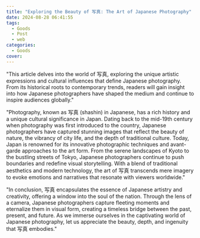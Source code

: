 ```yaml
---
title: "Exploring the Beauty of 写真: The Art of Japanese Photography"
date: 2024-08-28 06:41:55
tags:
  - Goods
  - Post
  - web
categories:
  - Goods
cover: 
---
```


"This article delves into the world of 写真, exploring the unique artistic expressions and cultural influences that define Japanese photography. From its historical roots to contemporary trends, readers will gain insight into how Japanese photographers have shaped the medium and continue to inspire audiences globally."

"Photography, known as 写真 (shashin) in Japanese, has a rich history and a unique cultural significance in Japan. Dating back to the mid-19th century when photography was first introduced to the country, Japanese photographers have captured stunning images that reflect the beauty of nature, the vibrancy of city life, and the depth of traditional culture. Today, Japan is renowned for its innovative photographic techniques and avant-garde approaches to the art form. From the serene landscapes of Kyoto to the bustling streets of Tokyo, Japanese photographers continue to push boundaries and redefine visual storytelling. With a blend of traditional aesthetics and modern technology, the art of 写真 transcends mere imagery to evoke emotions and narratives that resonate with viewers worldwide."

"In conclusion, 写真 encapsulates the essence of Japanese artistry and creativity, offering a window into the soul of the nation. Through the lens of a camera, Japanese photographers capture fleeting moments and eternalize them in visual form, creating a timeless bridge between the past, present, and future. As we immerse ourselves in the captivating world of Japanese photography, let us appreciate the beauty, depth, and ingenuity that 写真 embodies."
